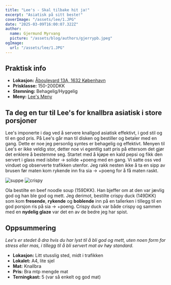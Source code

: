 ```yaml
---
title: "Lee's - Skal tilbake hit ja!"
excerpt: "Asiatisk på sitt beste!"
coverImage: "/assets/lee/1.JPG"
date: "2025-03-09T16:00:07.322Z"
author:
  name: Gjermund Myrvang
  picture: "/assets/blog/authors/gjerrypb.jpeg"
ogImage:
  url: "/assets/lee/1.JPG"
---
```


## Praktisk info

- **Lokasjon:** [Åboulevard 13A, 1632 København](https://www.google.com/maps/place//data=!4m2!3m1!1s0x465253141dcc11b7:0xc9c097ddf30e184e?sa=X&ved=1t:8290&ictx=111)
- **Prisklasse:** 150-200DKK
- **Stemning:** Behagelig/Hyggelig
- **Meny:** [Lee's Meny](https://leeskitchen.dk/)

## Ta deg en tur til Lee's for knallbra asiatisk i store porsjoner

Lee's imponerte i dag ved å servere knallgod asiatisk effektivt, i god stil og til en god pris. På Lee's går man til disken og bestiller og betaler med en gang. Dette er noe jeg personlig syntes er behagelig og effektivt. Menyen til Lee's er ikke veldig stor, detter noe vi egentlig satt pris på ettersom det gjør det enklere å bestemme seg. Startet med å kjøpe en kald pepsi og fikk den servert i glass med isbiter -> solide +poeng med en gang. Vi satte oss ved vinduet og observerte trafikken utenfor. Jeg rakk nesten ikke å ta en sipp av brusen før maten kom rykende inn fra sia -> +poeng for å få maten raskt. 

![suppe](/assets/lee/2.JPG)
![crispy](/assets/lee/3.JPG)

Ola bestilte en beef noodle soup (159DKK). Han bjeffer om at den var jævlig god og han ble god og mett. Jeg derimot, bestilte crispy duck (149DKK) som kom **fresende**, **rykende** og **boblende** inn på en tallerken i tillegg til en god porsjon ris på sia -> +poeng. Crispy duck var både crispy og sammen med en **nydelig glaze** var det en av de bedre jeg har spist. 

## Oppsummering

*Lee's er stedet å dra hvis du har lyst til å bli god og mett, uten noen form for stress eller mas, i tillegg til å bli servert mat av høy standard.*

- **Lokasjon:** Litt stusslig sted, midt i trafikken
- **Lokalet:** A4, lite sjel
- **Mat:** Knallbra
- **Pris:** Bra mtp mengde mat
- **Terningkast:** 5 (var så enkelt og god mat)
